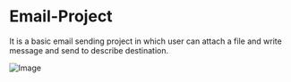 # Email-Project
It is a basic email sending project in which user can attach a file and write message and send to describe destination.

![Image](https://github.com/Aamir-Chaudhary/Email-Project/assets/168207752/f26f3070-42f7-4725-94a1-60c397200b4d)

